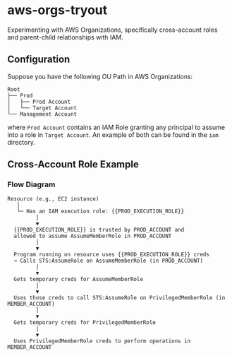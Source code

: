 # aws-orgs-tryout
Experimenting with AWS Organizations, specifically cross-account roles and parent-child relationships with IAM.

## Configuration

Suppose you have the following OU Path in AWS Organizations:

```
Root
├── Prod
│   ├── Prod Account
│   └── Target Account
└── Management Account
```

where `Prod Account` contains an IAM Role granting any principal to assume into a role in `Target Account`. An example of both can be found in the `iam` directory. 

## Cross-Account Role Example

### Flow Diagram

```
Resource (e.g., EC2 instance)
   │
   └─ Has an IAM execution role: {{PROD_EXECUTION_ROLE}}
         │
         ▼
  {{PROD_EXECUTION_ROLE}} is trusted by PROD_ACCOUNT and
  allowed to assume AssumeMemberRole in PROD_ACCOUNT
         │
         ▼
  Program running on resource uses {{PROD_EXECUTION_ROLE}} creds
  → Calls STS:AssumeRole on AssumeMemberRole (in PROD_ACCOUNT)
         │
         ▼
  Gets temporary creds for AssumeMemberRole
         │
         ▼
  Uses those creds to call STS:AssumeRole on PrivilegedMemberRole (in MEMBER_ACCOUNT)
         │
         ▼
  Gets temporary creds for PrivilegedMemberRole
         │
         ▼
  Uses PrivilegedMemberRole creds to perform operations in MEMBER_ACCOUNT
```